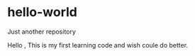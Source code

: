# hello-world
Just another repository
 
 Hello , This is my first learning code and wish coule do better.

